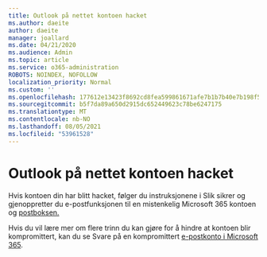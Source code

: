 ```yaml
---
title: Outlook på nettet kontoen hacket
ms.author: daeite
author: daeite
manager: joallard
ms.date: 04/21/2020
ms.audience: Admin
ms.topic: article
ms.service: o365-administration
ROBOTS: NOINDEX, NOFOLLOW
localization_priority: Normal
ms.custom: ''
ms.openlocfilehash: 177612e13423f8692cd8fea599861671afe7b1b7b40e7b198f5bef536d51c75c
ms.sourcegitcommit: b5f7da89a650d2915dc652449623c78be6247175
ms.translationtype: MT
ms.contentlocale: nb-NO
ms.lasthandoff: 08/05/2021
ms.locfileid: "53961528"
---
```

# <a name="outlook-on-the-web-account-hacked"></a>Outlook på nettet kontoen hacket

Hvis kontoen din har blitt hacket, følger du instruksjonene i Slik sikrer og gjenoppretter du e-postfunksjonen til en mistenkelig Microsoft 365 kontoen og [postboksen.](https://docs.microsoft.com/microsoft-365/security/office-365-security/responding-to-a-compromised-email-account)

Hvis du vil lære mer om flere trinn du kan gjøre for å hindre at kontoen blir kompromittert, kan du se Svare på en kompromittert [e-postkonto i Microsoft 365](https://docs.microsoft.com/microsoft-365/security/office-365-security/responding-to-a-compromised-email-account).